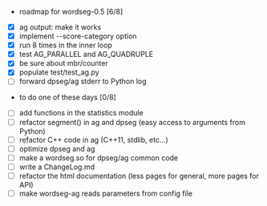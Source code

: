 * roadmap for wordseg-0.5 [6/8]
- [X] ag output: make it works
- [X] implement --score-category option
- [X] run 8 times in the inner loop
- [X] test AG_PARALLEL and AG_QUADRUPLE
- [X] be sure about mbr/counter
- [X] populate test/test_ag.py
- [ ] forward dpseg/ag stderr to Python log
* to do one of these days [0/8]
- [ ] add functions in the statistics module
- [ ] refactor segment() in ag and dpseg (easy access to arguments
  from Python)
- [ ] refactor C++ code in ag (C++11, stdlib, etc...)
- [ ] optimize dpseg and ag
- [ ] make a wordseg.so for dpseg/ag common code
- [ ] write a ChangeLog.md
- [ ] refactor the html documentation (less pages for general, more
  pages for API)
- [ ] make wordseg-ag reads parameters from config file
